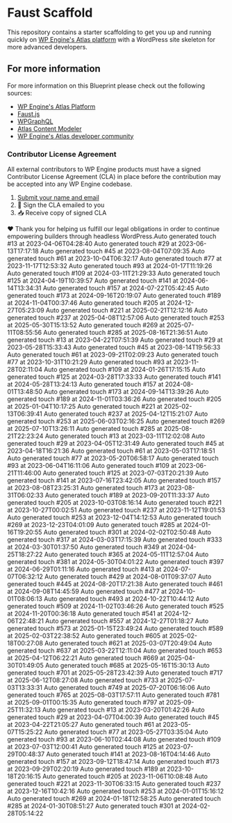 # Faust Scaffold

This repository contains a starter scaffolding to get you up and running quickly on [WP Engine's Atlas platform](https://wpengine.com/atlas/) with a WordPress site skeleton for more advanced developers.

## For more information

For more information on this Blueprint please check out the following sources:

- [WP Engine's Atlas Platform](https://wpengine.com/atlas/)
- [Faust.js](https://faustjs.org)
- [WPGraphQL](https://www.wpgraphql.com)
- [Atlas Content Modeler](https://wordpress.org/plugins/atlas-content-modeler/)
- [WP Engine's Atlas developer community](https://developers.wpengine.com)

### Contributor License Agreement

All external contributors to WP Engine products must have a signed Contributor License Agreement (CLA) in place before the contribution may be accepted into any WP Engine codebase.

1. [Submit your name and email](https://wpeng.in/cla/)
2. 📝 Sign the CLA emailed to you
3. 📥 Receive copy of signed CLA

❤️ Thank you for helping us fulfill our legal obligations in order to continue empowering builders through headless WordPress.Auto generated touch #13 at 2023-04-06T04:28:40
Auto generated touch #29 at 2023-06-13T17:17:18
Auto generated touch #45 at 2023-08-04T07:09:35
Auto generated touch #61 at 2023-10-04T06:32:17
Auto generated touch #77 at 2023-11-17T12:53:32
Auto generated touch #93 at 2024-01-17T11:19:26
Auto generated touch #109 at 2024-03-11T21:29:33
Auto generated touch #125 at 2024-04-19T10:39:57
Auto generated touch #141 at 2024-06-14T13:34:31
Auto generated touch #157 at 2024-07-22T05:42:45
Auto generated touch #173 at 2024-09-16T20:19:07
Auto generated touch #189 at 2024-11-04T00:37:46
Auto generated touch #205 at 2024-12-27T05:23:09
Auto generated touch #221 at 2025-02-21T12:12:16
Auto generated touch #237 at 2025-04-08T12:57:06
Auto generated touch #253 at 2025-05-30T15:13:52
Auto generated touch #269 at 2025-07-11T08:55:56
Auto generated touch #285 at 2025-08-16T21:36:51
Auto generated touch #13 at 2023-04-22T07:51:39
Auto generated touch #29 at 2023-05-28T15:33:43
Auto generated touch #45 at 2023-08-14T19:56:33
Auto generated touch #61 at 2023-09-21T02:09:23
Auto generated touch #77 at 2023-10-31T10:21:29
Auto generated touch #93 at 2023-11-28T02:11:04
Auto generated touch #109 at 2024-01-26T17:15:15
Auto generated touch #125 at 2024-03-28T17:33:33
Auto generated touch #141 at 2024-05-28T13:24:13
Auto generated touch #157 at 2024-08-01T13:48:50
Auto generated touch #173 at 2024-09-14T13:39:26
Auto generated touch #189 at 2024-11-01T03:36:26
Auto generated touch #205 at 2025-01-04T10:17:25
Auto generated touch #221 at 2025-02-13T06:39:41
Auto generated touch #237 at 2025-04-12T15:21:07
Auto generated touch #253 at 2025-06-03T02:16:25
Auto generated touch #269 at 2025-07-10T13:26:11
Auto generated touch #285 at 2025-08-21T22:23:24
Auto generated touch #13 at 2023-03-11T12:02:08
Auto generated touch #29 at 2023-04-05T12:31:49
Auto generated touch #45 at 2023-04-18T16:21:36
Auto generated touch #61 at 2023-05-03T17:18:51
Auto generated touch #77 at 2023-05-20T06:58:17
Auto generated touch #93 at 2023-06-04T16:11:06
Auto generated touch #109 at 2023-06-21T11:46:00
Auto generated touch #125 at 2023-07-03T20:21:39
Auto generated touch #141 at 2023-07-16T23:42:05
Auto generated touch #157 at 2023-08-08T23:25:31
Auto generated touch #173 at 2023-08-31T06:02:33
Auto generated touch #189 at 2023-09-20T11:33:37
Auto generated touch #205 at 2023-10-03T08:16:14
Auto generated touch #221 at 2023-10-27T00:02:51
Auto generated touch #237 at 2023-11-12T19:01:53
Auto generated touch #253 at 2023-12-04T14:12:53
Auto generated touch #269 at 2023-12-23T04:01:09
Auto generated touch #285 at 2024-01-16T19:20:55
Auto generated touch #301 at 2024-02-02T02:50:48
Auto generated touch #317 at 2024-03-03T17:15:39
Auto generated touch #333 at 2024-03-30T01:37:50
Auto generated touch #349 at 2024-04-25T18:27:22
Auto generated touch #365 at 2024-05-11T12:57:04
Auto generated touch #381 at 2024-05-30T04:01:22
Auto generated touch #397 at 2024-06-29T01:11:16
Auto generated touch #413 at 2024-07-07T06:32:12
Auto generated touch #429 at 2024-08-01T09:37:07
Auto generated touch #445 at 2024-08-20T17:21:38
Auto generated touch #461 at 2024-09-08T14:45:59
Auto generated touch #477 at 2024-10-01T08:06:13
Auto generated touch #493 at 2024-10-22T10:44:12
Auto generated touch #509 at 2024-11-02T03:46:26
Auto generated touch #525 at 2024-11-20T00:36:18
Auto generated touch #541 at 2024-12-06T22:48:21
Auto generated touch #557 at 2024-12-27T01:18:27
Auto generated touch #573 at 2025-01-15T23:49:24
Auto generated touch #589 at 2025-02-03T22:38:52
Auto generated touch #605 at 2025-02-18T00:27:08
Auto generated touch #621 at 2025-03-07T20:49:04
Auto generated touch #637 at 2025-03-22T12:11:04
Auto generated touch #653 at 2025-04-12T06:22:21
Auto generated touch #669 at 2025-04-30T01:49:05
Auto generated touch #685 at 2025-05-16T15:30:13
Auto generated touch #701 at 2025-05-28T23:42:39
Auto generated touch #717 at 2025-06-12T08:27:08
Auto generated touch #733 at 2025-07-03T13:33:31
Auto generated touch #749 at 2025-07-20T06:16:06
Auto generated touch #765 at 2025-08-03T17:57:11
Auto generated touch #781 at 2025-09-01T00:15:35
Auto generated touch #797 at 2025-09-25T11:32:13
Auto generated touch #13 at 2023-03-20T01:42:26
Auto generated touch #29 at 2023-04-07T04:00:39
Auto generated touch #45 at 2023-04-22T21:05:27
Auto generated touch #61 at 2023-05-07T15:25:22
Auto generated touch #77 at 2023-05-27T03:35:04
Auto generated touch #93 at 2023-06-10T02:44:08
Auto generated touch #109 at 2023-07-03T12:00:41
Auto generated touch #125 at 2023-07-29T00:48:37
Auto generated touch #141 at 2023-08-16T04:14:46
Auto generated touch #157 at 2023-09-12T18:47:14
Auto generated touch #173 at 2023-09-29T02:20:19
Auto generated touch #189 at 2023-10-18T20:16:15
Auto generated touch #205 at 2023-11-06T10:08:48
Auto generated touch #221 at 2023-11-30T06:33:15
Auto generated touch #237 at 2023-12-16T10:42:16
Auto generated touch #253 at 2024-01-01T15:16:12
Auto generated touch #269 at 2024-01-18T12:58:25
Auto generated touch #285 at 2024-01-30T08:51:27
Auto generated touch #301 at 2024-02-28T05:14:22
